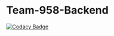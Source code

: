 # Team-958-Backend

[![Codacy Badge](https://api.codacy.com/project/badge/Grade/dabfef7e3d844de992e6616566152782)](https://app.codacy.com/gh/BuildForSDGCohort2/Team-958-Backend?utm_source=github.com&utm_medium=referral&utm_content=BuildForSDGCohort2/Team-958-Backend&utm_campaign=Badge_Grade_Settings)